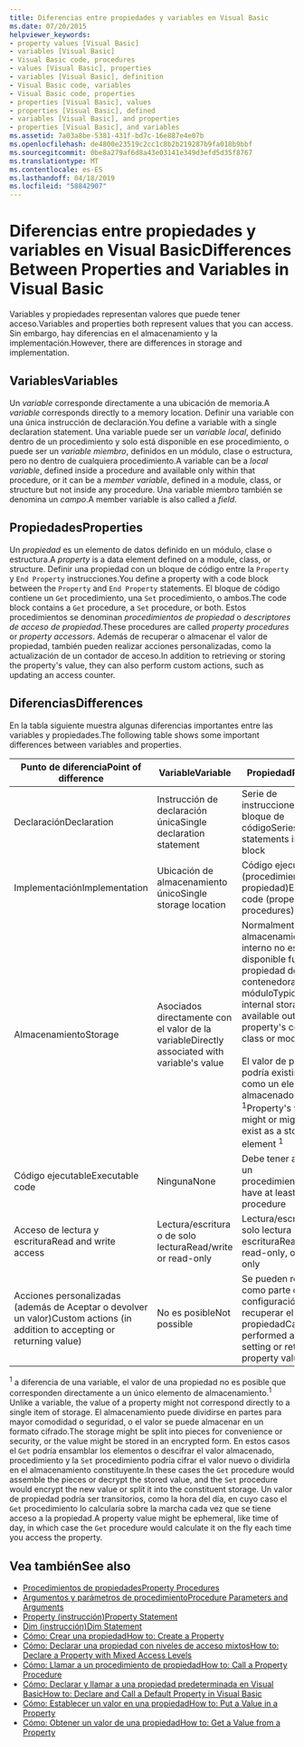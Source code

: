```yaml
---
title: Diferencias entre propiedades y variables en Visual Basic
ms.date: 07/20/2015
helpviewer_keywords:
- property values [Visual Basic]
- variables [Visual Basic]
- Visual Basic code, procedures
- values [Visual Basic], properties
- variables [Visual Basic], definition
- Visual Basic code, variables
- Visual Basic code, properties
- properties [Visual Basic], values
- properties [Visual Basic], defined
- variables [Visual Basic], and properties
- properties [Visual Basic], and variables
ms.assetid: 7a03a8be-5381-431f-bd7c-16e887e4e07b
ms.openlocfilehash: de4800e23519c2cc1c8b2b219287b9fa018b9bbf
ms.sourcegitcommit: 0be8a279af6d8a43e03141e349d3efd5d35f8767
ms.translationtype: MT
ms.contentlocale: es-ES
ms.lasthandoff: 04/18/2019
ms.locfileid: "58842907"
---
```

# <a name="differences-between-properties-and-variables-in-visual-basic"></a><span data-ttu-id="26031-102">Diferencias entre propiedades y variables en Visual Basic</span><span class="sxs-lookup"><span data-stu-id="26031-102">Differences Between Properties and Variables in Visual Basic</span></span>
<span data-ttu-id="26031-103">Variables y propiedades representan valores que puede tener acceso.</span><span class="sxs-lookup"><span data-stu-id="26031-103">Variables and properties both represent values that you can access.</span></span> <span data-ttu-id="26031-104">Sin embargo, hay diferencias en el almacenamiento y la implementación.</span><span class="sxs-lookup"><span data-stu-id="26031-104">However, there are differences in storage and implementation.</span></span>  
  
## <a name="variables"></a><span data-ttu-id="26031-105">Variables</span><span class="sxs-lookup"><span data-stu-id="26031-105">Variables</span></span>  
 <span data-ttu-id="26031-106">Un *variable* corresponde directamente a una ubicación de memoria.</span><span class="sxs-lookup"><span data-stu-id="26031-106">A *variable* corresponds directly to a memory location.</span></span> <span data-ttu-id="26031-107">Definir una variable con una única instrucción de declaración.</span><span class="sxs-lookup"><span data-stu-id="26031-107">You define a variable with a single declaration statement.</span></span> <span data-ttu-id="26031-108">Una variable puede ser un *variable local*, definido dentro de un procedimiento y solo está disponible en ese procedimiento, o puede ser un *variable miembro*, definidos en un módulo, clase o estructura, pero no dentro de cualquiera procedimiento.</span><span class="sxs-lookup"><span data-stu-id="26031-108">A variable can be a *local variable*, defined inside a procedure and available only within that procedure, or it can be a *member variable*, defined in a module, class, or structure but not inside any procedure.</span></span> <span data-ttu-id="26031-109">Una variable miembro también se denomina un *campo*.</span><span class="sxs-lookup"><span data-stu-id="26031-109">A member variable is also called a *field*.</span></span>  
  
## <a name="properties"></a><span data-ttu-id="26031-110">Propiedades</span><span class="sxs-lookup"><span data-stu-id="26031-110">Properties</span></span>  
 <span data-ttu-id="26031-111">Un *propiedad* es un elemento de datos definido en un módulo, clase o estructura.</span><span class="sxs-lookup"><span data-stu-id="26031-111">A *property* is a data element defined on a module, class, or structure.</span></span> <span data-ttu-id="26031-112">Definir una propiedad con un bloque de código entre la `Property` y `End Property` instrucciones.</span><span class="sxs-lookup"><span data-stu-id="26031-112">You define a property with a code block between the `Property` and `End Property` statements.</span></span> <span data-ttu-id="26031-113">El bloque de código contiene un `Get` procedimiento, una `Set` procedimiento, o ambos.</span><span class="sxs-lookup"><span data-stu-id="26031-113">The code block contains a `Get` procedure, a `Set` procedure, or both.</span></span> <span data-ttu-id="26031-114">Estos procedimientos se denominan *procedimientos de propiedad* o *descriptores de acceso de propiedad*.</span><span class="sxs-lookup"><span data-stu-id="26031-114">These procedures are called *property procedures* or *property accessors*.</span></span> <span data-ttu-id="26031-115">Además de recuperar o almacenar el valor de propiedad, también pueden realizar acciones personalizadas, como la actualización de un contador de acceso.</span><span class="sxs-lookup"><span data-stu-id="26031-115">In addition to retrieving or storing the property's value, they can also perform custom actions, such as updating an access counter.</span></span>  
  
## <a name="differences"></a><span data-ttu-id="26031-116">Diferencias</span><span class="sxs-lookup"><span data-stu-id="26031-116">Differences</span></span>  
 <span data-ttu-id="26031-117">En la tabla siguiente muestra algunas diferencias importantes entre las variables y propiedades.</span><span class="sxs-lookup"><span data-stu-id="26031-117">The following table shows some important differences between variables and properties.</span></span>  
  
|<span data-ttu-id="26031-118">Punto de diferencia</span><span class="sxs-lookup"><span data-stu-id="26031-118">Point of difference</span></span>|<span data-ttu-id="26031-119">Variable</span><span class="sxs-lookup"><span data-stu-id="26031-119">Variable</span></span>|<span data-ttu-id="26031-120">Propiedad</span><span class="sxs-lookup"><span data-stu-id="26031-120">Property</span></span>|  
|-------------------------|--------------|--------------|  
|<span data-ttu-id="26031-121">Declaración</span><span class="sxs-lookup"><span data-stu-id="26031-121">Declaration</span></span>|<span data-ttu-id="26031-122">Instrucción de declaración única</span><span class="sxs-lookup"><span data-stu-id="26031-122">Single declaration statement</span></span>|<span data-ttu-id="26031-123">Serie de instrucciones en un bloque de código</span><span class="sxs-lookup"><span data-stu-id="26031-123">Series of statements in a code block</span></span>|  
|<span data-ttu-id="26031-124">Implementación</span><span class="sxs-lookup"><span data-stu-id="26031-124">Implementation</span></span>|<span data-ttu-id="26031-125">Ubicación de almacenamiento único</span><span class="sxs-lookup"><span data-stu-id="26031-125">Single storage location</span></span>|<span data-ttu-id="26031-126">Código ejecutable (procedimientos de propiedad)</span><span class="sxs-lookup"><span data-stu-id="26031-126">Executable code (property procedures)</span></span>|  
|<span data-ttu-id="26031-127">Almacenamiento</span><span class="sxs-lookup"><span data-stu-id="26031-127">Storage</span></span>|<span data-ttu-id="26031-128">Asociados directamente con el valor de la variable</span><span class="sxs-lookup"><span data-stu-id="26031-128">Directly associated with variable's value</span></span>|<span data-ttu-id="26031-129">Normalmente tiene almacenamiento interno no está disponible fuera de la propiedad de la clase contenedora o módulo</span><span class="sxs-lookup"><span data-stu-id="26031-129">Typically has internal storage not available outside the property's containing class or module</span></span><br /><br /> <span data-ttu-id="26031-130">El valor de propiedad podría existir o no como un elemento almacenado <sup>1</sup></span><span class="sxs-lookup"><span data-stu-id="26031-130">Property's value might or might not exist as a stored element <sup>1</sup></span></span>|  
|<span data-ttu-id="26031-131">Código ejecutable</span><span class="sxs-lookup"><span data-stu-id="26031-131">Executable code</span></span>|<span data-ttu-id="26031-132">Ninguna</span><span class="sxs-lookup"><span data-stu-id="26031-132">None</span></span>|<span data-ttu-id="26031-133">Debe tener al menos un procedimiento</span><span class="sxs-lookup"><span data-stu-id="26031-133">Must have at least one procedure</span></span>|  
|<span data-ttu-id="26031-134">Acceso de lectura y escritura</span><span class="sxs-lookup"><span data-stu-id="26031-134">Read and write access</span></span>|<span data-ttu-id="26031-135">Lectura/escritura o de solo lectura</span><span class="sxs-lookup"><span data-stu-id="26031-135">Read/write or read-only</span></span>|<span data-ttu-id="26031-136">Lectura/escritura, de solo lectura o solo escritura</span><span class="sxs-lookup"><span data-stu-id="26031-136">Read/write, read-only, or write-only</span></span>|  
|<span data-ttu-id="26031-137">Acciones personalizadas (además de Aceptar o devolver un valor)</span><span class="sxs-lookup"><span data-stu-id="26031-137">Custom actions (in addition to accepting or returning value)</span></span>|<span data-ttu-id="26031-138">No es posible</span><span class="sxs-lookup"><span data-stu-id="26031-138">Not possible</span></span>|<span data-ttu-id="26031-139">Se pueden realizar como parte de la configuración o recuperar el valor de propiedad</span><span class="sxs-lookup"><span data-stu-id="26031-139">Can be performed as part of setting or retrieving property value</span></span>|  
  
 <span data-ttu-id="26031-140"><sup>1</sup> a diferencia de una variable, el valor de una propiedad no es posible que corresponden directamente a un único elemento de almacenamiento.</span><span class="sxs-lookup"><span data-stu-id="26031-140"><sup>1</sup> Unlike a variable, the value of a property might not correspond directly to a single item of storage.</span></span> <span data-ttu-id="26031-141">El almacenamiento puede dividirse en partes para mayor comodidad o seguridad, o el valor se puede almacenar en un formato cifrado.</span><span class="sxs-lookup"><span data-stu-id="26031-141">The storage might be split into pieces for convenience or security, or the value might be stored in an encrypted form.</span></span> <span data-ttu-id="26031-142">En estos casos el `Get` podría ensamblar los elementos o descifrar el valor almacenado, procedimiento y la `Set` procedimiento podría cifrar el valor nuevo o dividirla en el almacenamiento constituyente.</span><span class="sxs-lookup"><span data-stu-id="26031-142">In these cases the `Get` procedure would assemble the pieces or decrypt the stored value, and the `Set` procedure would encrypt the new value or split it into the constituent storage.</span></span> <span data-ttu-id="26031-143">Un valor de propiedad podría ser transitorios, como la hora del día, en cuyo caso el `Get` procedimiento lo calcularía sobre la marcha cada vez que se tiene acceso a la propiedad.</span><span class="sxs-lookup"><span data-stu-id="26031-143">A property value might be ephemeral, like time of day, in which case the `Get` procedure would calculate it on the fly each time you access the property.</span></span>  
  
## <a name="see-also"></a><span data-ttu-id="26031-144">Vea también</span><span class="sxs-lookup"><span data-stu-id="26031-144">See also</span></span>

- [<span data-ttu-id="26031-145">Procedimientos de propiedades</span><span class="sxs-lookup"><span data-stu-id="26031-145">Property Procedures</span></span>](./property-procedures.md)
- [<span data-ttu-id="26031-146">Argumentos y parámetros de procedimiento</span><span class="sxs-lookup"><span data-stu-id="26031-146">Procedure Parameters and Arguments</span></span>](./procedure-parameters-and-arguments.md)
- [<span data-ttu-id="26031-147">Property (instrucción)</span><span class="sxs-lookup"><span data-stu-id="26031-147">Property Statement</span></span>](../../../../visual-basic/language-reference/statements/property-statement.md)
- [<span data-ttu-id="26031-148">Dim (instrucción)</span><span class="sxs-lookup"><span data-stu-id="26031-148">Dim Statement</span></span>](../../../../visual-basic/language-reference/statements/dim-statement.md)
- [<span data-ttu-id="26031-149">Cómo: Crear una propiedad</span><span class="sxs-lookup"><span data-stu-id="26031-149">How to: Create a Property</span></span>](./how-to-create-a-property.md)
- [<span data-ttu-id="26031-150">Cómo: Declarar una propiedad con niveles de acceso mixtos</span><span class="sxs-lookup"><span data-stu-id="26031-150">How to: Declare a Property with Mixed Access Levels</span></span>](./how-to-declare-a-property-with-mixed-access-levels.md)
- [<span data-ttu-id="26031-151">Cómo: Llamar a un procedimiento de propiedad</span><span class="sxs-lookup"><span data-stu-id="26031-151">How to: Call a Property Procedure</span></span>](./how-to-call-a-property-procedure.md)
- [<span data-ttu-id="26031-152">Cómo: Declarar y llamar a una propiedad predeterminada en Visual Basic</span><span class="sxs-lookup"><span data-stu-id="26031-152">How to: Declare and Call a Default Property in Visual Basic</span></span>](./how-to-declare-and-call-a-default-property.md)
- [<span data-ttu-id="26031-153">Cómo: Establecer un valor en una propiedad</span><span class="sxs-lookup"><span data-stu-id="26031-153">How to: Put a Value in a Property</span></span>](./how-to-put-a-value-in-a-property.md)
- [<span data-ttu-id="26031-154">Cómo: Obtener un valor de una propiedad</span><span class="sxs-lookup"><span data-stu-id="26031-154">How to: Get a Value from a Property</span></span>](./how-to-get-a-value-from-a-property.md)
